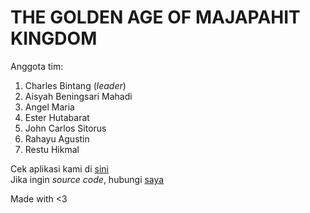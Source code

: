 # THE GOLDEN AGE OF MAJAPAHIT KINGDOM

Anggota tim:<br>
1. Charles Bintang (*leader*)
2. Aisyah Beningsari Mahadi
3. Angel Maria
4. Ester Hutabarat
5. John Carlos Sitorus
6. Rahayu Agustin
7. Restu Hikmal

Cek aplikasi kami di [sini](https://drive.google.com/file/d/1YACK6H5bNEknUX-uNESvvG2wHo4qmr7i/view?usp=sharing) <br>
Jika ingin *source code*, hubungi [saya](https://www.instagram.com/cs_sta) <br>


Made with <3
